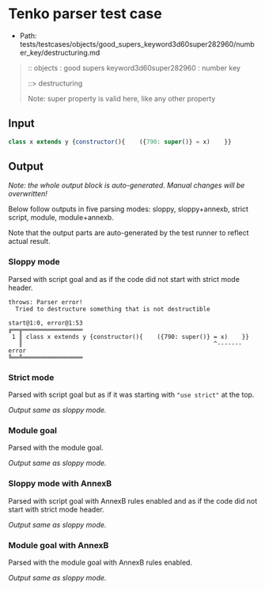 # Tenko parser test case

- Path: tests/testcases/objects/good_supers_keyword3d60super282960/number_key/destructuring.md

> :: objects : good supers keyword3d60super282960 : number key
>
> ::> destructuring
>
> Note: super property is valid here, like any other property

## Input

`````js
class x extends y {constructor(){    ({790: super()} = x)    }}
`````

## Output

_Note: the whole output block is auto-generated. Manual changes will be overwritten!_

Below follow outputs in five parsing modes: sloppy, sloppy+annexb, strict script, module, module+annexb.

Note that the output parts are auto-generated by the test runner to reflect actual result.

### Sloppy mode

Parsed with script goal and as if the code did not start with strict mode header.

`````
throws: Parser error!
  Tried to destructure something that is not destructible

start@1:0, error@1:53
╔══╦═════════════════
 1 ║ class x extends y {constructor(){    ({790: super()} = x)    }}
   ║                                                      ^------- error
╚══╩═════════════════

`````

### Strict mode

Parsed with script goal but as if it was starting with `"use strict"` at the top.

_Output same as sloppy mode._

### Module goal

Parsed with the module goal.

_Output same as sloppy mode._

### Sloppy mode with AnnexB

Parsed with script goal with AnnexB rules enabled and as if the code did not start with strict mode header.

_Output same as sloppy mode._

### Module goal with AnnexB

Parsed with the module goal with AnnexB rules enabled.

_Output same as sloppy mode._
